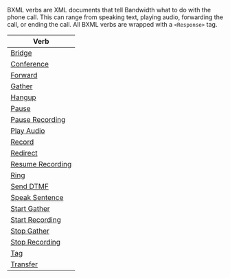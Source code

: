 BXML verbs are XML documents that tell Bandwidth what to do with the phone call. This can range from speaking text, playing audio, forwarding the call, or ending the call. All BXML verbs are wrapped with a `<Response>` tag.

| Verb |
|--|
|[Bridge](bridge.md)|
|[Conference](conference.md)|
|[Forward](forward.md)|
|[Gather](gather.md)|
|[Hangup](hangup.md)|
|[Pause](pause.md)|
|[Pause Recording](pauseRecording.md)|
|[Play Audio](playAudio.md)|
|[Record](record.md)|
|[Redirect](redirect.md)|
|[Resume Recording](resumeRecording.md)|
|[Ring](ring.md)|
|[Send DTMF](sendDtmf.md)|
|[Speak Sentence](speakSentence.md)|
|[Start Gather](startGather.md)|
|[Start Recording](startRecording.md)|
|[Stop Gather](stopGather.md)|
|[Stop Recording](stopRecording.md)|
|[Tag](tag.md)|
|[Transfer](transfer.md)|
